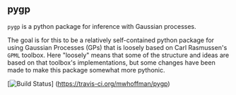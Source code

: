 pygp
----

`pygp` is a python package for inference with Gaussian processes.

The goal is for this to be a relatively self-contained python package for using
Gaussian Processes (GPs) that is loosely based on Carl Rasmussen's `GPML`
toolbox. Here "loosely" means that some of the structure and ideas are based on
that toolbox's implementations, but some changes have been made to make this
package somewhat more pythonic.

[![Build Status](https://travis-ci.org/mwhoffman/pygp.svg)]
(https://travis-ci.org/mwhoffman/pygp)

